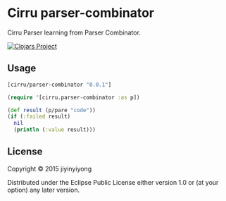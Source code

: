 
# Cirru parser-combinator

Cirru Parser learning from Parser Combinator.

[![Clojars Project](http://clojars.org/cirru/parser-combinator/latest-version.svg)](http://clojars.org/cirru/parser-combinator)

## Usage

```clj
[cirru/parser-combinator "0.0.1"]
```

```clj
(require '[cirru.parser-combinator :as p])

(def result (p/pare "code"))
(if (:failed result)
  nil
  (println (:value result)))
```

## License

Copyright © 2015 jiyinyiyong

Distributed under the Eclipse Public License either version 1.0 or (at
your option) any later version.
